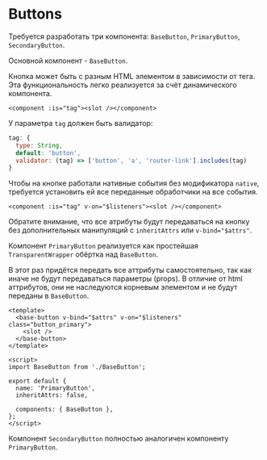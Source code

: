 # Buttons

Требуется разработать три компонента: `BaseButton`, `PrimaryButton`, `SecondaryButton`.

Основной компонент - `BaseButton`.

Кнопка может быть с разным HTML элементом в зависимости от тега. Эта функциональность легко реализуется за счёт динамического компонента.

```vue
<component :is="tag"><slot /></component>
```

У параметра `tag` должен быть валидатор:
```javascript
tag: {
  type: String,
  default: 'button',
  validator: (tag) => ['button', 'a', 'router-link'].includes(tag)
}
```

Чтобы на кнопке работали нативные события без модификатора `native`, требуется установить ей все переданные обработчики на все события.

```vue
<component :is="tag" v-on="$listeners"><slot /></component>
```

Обратите внимание, что все атрибуты будут передаваться на кнопку без дополнительных манипуляций с `inheritAttrs` или `v-bind="$attrs"`.

Компонент `PrimaryButton` реализуется как простейшая `TransparentWrapper` обёртка над `BaseButton`.

В этот раз придётся передать все аттрибуты самостоятельно, так как иначе не будут передаваться параметры (props). В отличие от html аттрибутов, они не наследуются корневым элементом и не будут переданы в `BaseButton`.

```vue
<template>
  <base-button v-bind="$attrs" v-on="$listeners" class="button_primary">
    <slot />
  </base-button>
</template>

<script>
import BaseButton from './BaseButton';

export default {
  name: 'PrimaryButton',
  inheritAttrs: false,

  components: { BaseButton },
};
</script>
``` 

Компонент `SecondaryButton` полностью аналогичен компоненту `PrimaryButton`.
